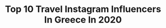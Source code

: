 ---
title: Top 10 Travel Instagram Influencers In Greece In 2020
description: >-
  Find top travel Instagram influencers in Greece in 2020. Most popular hashtags: #ig #greece #visitgreece #cyclades.
platform: Instagram
hits: 696
text_top: Identify the best Instagram profiles on inBeat.
text_bottom: Our platform holds 696 Instagram influencers like this in Greece for you to connect with.
profiles:
  - username: "dimi_ven"
    fullname: >-
      ᗪƖᗰƖƬᖇᗩ ᐯƐᑎOᑌ
    bio: >-
      🎯 Can’t get enough of travelling style and beauty 🎯 Always dreaming of my next trip! 💏 Married Work📍Save📍Travel📍Repeat
    location: "Greece"
    followers: 8876
    engagement: 1805
    commentsToLikes: 0.086963
    id: ck15plt36yisn0i19f03tk3q1
    verified: false
    hashtags: "#beautifulmatters, #thetravelwomen, #scotland, #darlingescapes"
  - username: "travelen.eu"
    fullname: >-
      Elena & Nikos-Travelen
    bio: >-
      ✈ Let’s get lost for travel’s shake! ♥ #greektravelcouple ⌲ Adventure seekers 📍#thessaloniki #menoumeellada ✎ info@travelen.eu ↡Let us inspire you↡
    location: "Greece"
    followers: 30015
    engagement: 1551
    commentsToLikes: 1.025775
    id: ck0tvlgbybv5t0i191r1kf0il
    verified: false
    hashtags: "#visitnisyros, #enstories, #travelen, #greekislands"
  - username: "_maralu_"
    fullname: >-
      ოa͏r1a͏nтonιou
    bio: >-
      եհҽ bҽsե եհíղց ɑbօմե ʍҽʍօɾíҽs ís ʍɑƙíղց եհҽʍ ▪︎Dreamer 💫 ▪︎Kindergarten teacher-Special educatior ▪︎Volunteering,theater,travel ▪︎Sifnos-Kaloskopi♡
    location: "Greece"
    followers: 6064
    engagement: 1520
    commentsToLikes: 0.132907
    id: ckap38heg1zqz0i78rmoz4eca
    verified: false
    hashtags: "#greecestagram, #sifnosisland, #portrait, #summer2020"
  - username: "sissychristidou"
    fullname: >-
      Sissy
    bio: >-
      • Mother of Dragons • Travel Addict • Digital Content Creator • TV hostess @ela_xamogela @opentvgr • Youtuber #Megalokanalo Latest Video👇🏻
    location: "Greece"
    followers: 862140
    engagement: 872
    commentsToLikes: 0.399906
    id: ck0w1rw69ktop0i19hef4fpwj
    verified: true
    hashtags: "#nameday, #youtube, #menoumespiti, #round2"
  - username: "melwanders"
    fullname: >-
      Melissa El Hachem | Lebanon
    bio: >-
      ✈️ i travel & i write 💫 inspiring the wanderer in you and helping you plan your next trip ⬇️ adventure & travel guides
    location: "Greece"
    followers: 11038
    engagement: 1229
    commentsToLikes: 0.079399
    id: ck5cc41t7gohq0i11gsr9lm5x
    verified: false
    hashtags: ""
  - username: "gs.travel"
    fullname: >-
      George & Melina 🇨🇾
    bio: >-
      We travel because YOLO! 🇨🇾🇬🇷🇬🇧🇫🇷🇩🇪🇪🇸🇮🇸🇳🇴🇳🇱🇸🇪🇫🇮🇩🇰🇦🇹🇨🇭🇲🇰🇮🇹🇻🇦🇭🇺🇵🇱🇷🇸🇹🇳🇮🇱🇸🇬🇸🇲🇱🇺🇪🇬🇺🇸🇧🇸🇰🇾🇯🇲🇲🇽🇧🇭🇹🇭🇯🇵🇧🇪🇨🇿🇨🇳🇭🇰🇲🇴🇦🇪🇵🇹🇹🇩🇻🇳🇰🇭🇲🇹
    location: "Greece"
    followers: 20082
    engagement: 1418
    commentsToLikes: 0.053147
    id: ck0vx3or6wzd10i19d275c4ah
    verified: false
    hashtags: "#iosgreece, #athensvoice, #creativetravelcouples, #couplesgoalsmotivation"
  - username: "marius.ad.libitum"
    fullname: >-
      mαrios · greece
    bio: >-
      My grεεk point of viεw | landscapes & lifestyle • 🏛 teAchεr | 📝 bloggεr | CrossFit lover 🏋🏻‍♀️ • member of travelvibe
    location: "Greece"
    followers: 16415
    engagement: 1122
    commentsToLikes: 0.058088
    id: ck6u8k7vss2kn0j71olij1n19
    verified: false
    hashtags: "#expression, #discover, #thesoulofgreece, #streets"
  - username: "petite.anh"
    fullname: >-
      Anh| Glomad at heart
    bio: >-
      A collection of travel experience Capturing moments of chasing lights & colors 📍Born in Vietnam, living in Finland 🌍 20+ countries 📷 Sony A7iii
    location: "Greece"
    followers: 4123
    engagement: 1794
    commentsToLikes: 0.204777
    id: ck0tvfwi0b6e60i19ms8212q3
    verified: false
    hashtags: "#theglobewanderers, #speechlessplaces, #dametraveler, #goturkey"
  - username: "tania_kofinioti"
    fullname: >-
      Tania_kofinioti
    bio: >-
      @grmystylerocks 👗MISS ELEGANCE INTERNATIONAL 💃WORLD BEAUTY QUEEN 👑STAR GS HELLAS ✌🏼MISS WORLD PEACE 👸🏼MISS TOURISM-PERSONALITY 🌎Live Travel with style
    location: "Greece"
    followers: 23522
    engagement: 567
    commentsToLikes: 0.835816
    id: ckap50cru9mc00i78ps1a43xw
    verified: false
    hashtags: "#giveawaygr, #stayathome, #mystylerocks, #palette"
  - username: "giorgosgiol"
    fullname: >-
      Giorgos Gioltzoglou
    bio: >-
      ▫ⓛⓘⓥⓔ ⓨⓞⓤⓡ ⓓⓡⓔⓐⓜⓢ▫ 🏠 SKG, GREECE 〄 🌍 Travel✈collecт мoмenтѕ noт тнιngѕ✈ 📷 Photography 📬 giorgosgioltzogloy@gmail.com
    location: "Greece"
    followers: 13459
    engagement: 1699
    commentsToLikes: 0.042535
    id: ck5pvh8lvhvg70i11ekbyxbw4
    verified: false
    hashtags: "#greece, #cyclades, #greekislands, #tlpics"
---